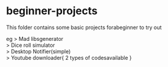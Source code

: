 # beginner-projects
This folder contains some basic projects forabeginner to try out

eg 
    > Mad libsgenerator<br>
    > Dice roll simulator<br>
    > Desktop Notifier(simple)<br>
    > Youtube downloader{
        2 types of codesavailable
    }